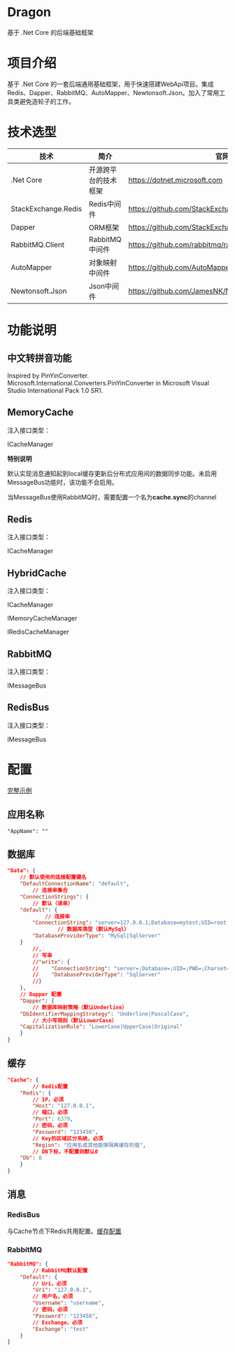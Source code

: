 # Dragon

基于 .Net Core 的后端基础框架

# 项目介绍

基于 .Net Core 的一套后端通用基础框架，用于快速搭建WebApi项目。集成Redis、Dapper、RabbitMQ、AutoMapper、Newtonsoft.Json。加入了常用工具类避免造轮子的工作。

# 技术选型

|技术|简介|官网|
|-----|-----|-----|
|.Net Core|开源跨平台的技术框架|https://dotnet.microsoft.com|
|StackExchange.Redis|Redis中间件|https://github.com/StackExchange/StackExchange.Redis|
|Dapper|ORM框架|https://github.com/StackExchange/Dapper|
|RabbitMQ.Client|RabbitMQ中间件|https://github.com/rabbitmq/rabbitmq-dotnet-client|
|AutoMapper|对象映射中间件|https://github.com/AutoMapper/AutoMapper|
|Newtonsoft.Json|Json中间件|https://github.com/JamesNK/Newtonsoft.Json|

# 功能说明

## 中文转拼音功能
Inspired by PinYinConverter.<br />
Microsoft.International.Converters.PinYinConverter in Microsoft Visual Studio International Pack 1.0 SR1.

## MemoryCache

注入接口类型：

ICacheManager

**特别说明**

默认实现消息通知起到local缓存更新后分布式应用间的数据同步功能。未启用MessageBus功能时，该功能不会启用。

当MessageBus使用RabbitMQ时，需要配置一个名为**cache.sync**的channel

## Redis

注入接口类型：

ICacheManager

## HybridCache

注入接口类型：

ICacheManager

IMemoryCacheManager

IRedisCacheManager

## RabbitMQ

注入接口类型：

IMessageBus

## RedisBus

注入接口类型：

IMessageBus

# 配置

[完整示例](Samples/Dragon.Samples.WepApi/appsettings.json)

## 应用名称

``` text
"AppName": ""
```

## 数据库

``` json
"Data": {
    // 默认使用的连接配置键名
    "DefaultConnectionName": "default",
    	// 连接串集合
	"ConnectionStrings": {
        // 默认（读串）
	"default": {
        	// 连接串
		"ConnectionString": "server=127.0.0.1;Database=mytest;UID=root;PWD=root;SslMode=None;",
            	// 数据库类型（默认MySql）
		"DatabaseProviderType": "MySql|SqlServer"
	}
        //,
        // 写串
        //"write": {
        //    "ConnectionString": "server=;Database=;UID=;PWD=;Charset=utf8;SslMode=None;",
        //    "DatabaseProviderType": "SqlServer"
        //}
	},
    // Dapper 配置
    "Dapper": {
        // 数据库映射策略（默认Underline）
	"DbIdentifierMappingStrategy": "Underline|PascalCase",
        // 大小写规则（默认LowerCase）
	"CapitalizationRule": "LowerCase|UpperCase|Original"
    }
}
```

## 缓存

``` json
"Cache": {
    	// Redis配置
	"Redis": {
        // IP，必须
        "Host": "127.0.0.1",
        // 端口，必须
        "Port": 6379,
        // 密码，必须
        "Password": "123456",
        // Key的区域区分系统，必须
        "Region": "应用名或其他能够隔离缓存的值",
        // DB下标，不配置则默认0
	"Db": 0
	}
}
```

## 消息

### RedisBus

与Cache节点下Redis共用配置。[缓存配置](#缓存)

### RabbitMQ

``` json
"RabbitMQ": {
    	// RabbitMQ默认配置
	"Default": {
        // Uri，必须
        "Uri": "127.0.0.1",
        // 用户名，必须
        "Username": "username",
        // 密码，必须
        "Password": "123456",
        // Exchange，必须
        "Exchange": "test"
	}
}
```






